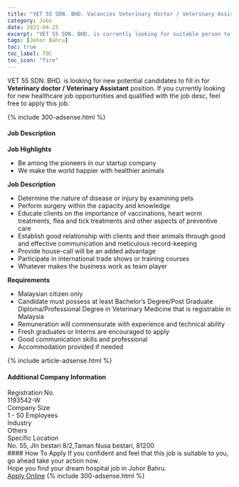 ```yaml
---
title: "VET 55 SDN. BHD. Vacancies Veterinary doctor / Veterinary Assistant" 
category: Jobs 
date: 2021-04-25 
excerpt: "VET 55 SDN. BHD. is currently looking for suitable person to fill in the Veterinary doctor / Veterinary Assistant which positioned at Johor Bahru" 
tags: [Johor Bahru] 
toc: true 
toc_label: TOC 
toc_icon: "fire" 
--- 
```


<p>VET 55 SDN. BHD. is looking for new potential candidates to fill in for <b>Veterinary doctor / Veterinary Assistant</b> position. If you currently looking for new healthcare job opportunities and qualified with the job desc, feel free to apply this job.
</p>{% include 300-adsense.html %} 
<div><div><h4>Job Description</h4></div><div><div><span><div><p><strong>Job Highlights</strong></p><ul><li>Be among the pioneers in our startup company</li><li>We make the world happier with healthier animals</li></ul><p><strong>Job Description</strong></p><ul><li>Determine the nature of disease or injury by examining pets</li><li>Perform surgery within the capacity and knowledge</li><li><span>Educate clients on the importance of vaccinations, heart worm treatments, flea and tick treatments and other aspects of preventive care</span></li><li><span>Establish good relationship with clients and their animals through good and effective communication and meticulous record-keeping</span></li><li><span>Provide house-call will be an added advantage</span></li><li><span>Participate in international trade shows or training courses</span></li><li><span>Whatever makes the business work as team player</span></li></ul><p><strong>Requirements</strong></p><ul><li><span>Malaysian citizen only</span></li><li><span>Candidate must possess at least Bachelor&#8217;s Degree/Post Graduate Diploma/Professional Degree in Veterinary Medicine that is registrable in Malaysia</span></li><li><span>Remuneration will commensurate with experience and technical ability</span></li><li><span>Fresh graduates or Interns are encouraged to apply</span></li><li><span>Good communication skills and professional</span></li><li><span>Accommodation provided if needed&#160;</span></li></ul></div></span></div></div></div> 
{% include article-adsense.html %} 
<div><div><h4>Additional Company Information</h4></div><div><div><div><div><div><div><div><span>Registration No.</span></div><div><span>1193542-W</span></div></div></div></div><div><div><div><div><span>Company Size</span></div><div><span>1 - 50 Employees</span></div></div></div></div><div><div><div><div><span>Industry</span></div><div><span>Others</span></div></div></div></div><div><div><div><div><span>Specific Location</span></div><div><span>No. 55, Jln bestari 8/2,Taman Nusa bestari, 81200</span></div></div></div></div></div></div></div></div> 
#### How To Apply 
If you confident and feel that this job is suitable to you, go ahead take your action now. <br/> 
Hope you find your dream hospital job in Johor Bahru. <br/> 
<a href="https://www.jobstreet.com.my/en/job/veterinary-doctor-veterinary-assistant-4538511?jobId=jobstreet-my-job-4538511" class="btn btn--warning" target="_blank" rel="nofollow noopenner">Apply Online</a> 
{% include 300-adsense.html %} 